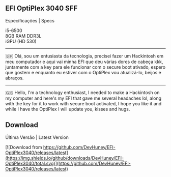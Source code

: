 ## EFI OptiPlex 3040 SFF
Especificações | Specs    
    
i5-6500    
8GB RAM DDR3L    
iGPU (HD 530)

---

🇧🇷 Olá, sou um entusiasta da tecnologia, precisei fazer um Hackintosh em meu computador e aqui vai minha EFI que deu várias dores de cabeça kkk, juntamente com a key para ele funcionar com o secure boot ativado, espero que gostem e enquanto eu estiver com o OptiPlex vou atualizá-lo, beijos e abraços.    

---
    
🇬🇧 Hello, I'm a technology enthusiast, I needed to make a Hackintosh on my computer and here's my EFI that gave me several headaches lol, along with the key for it to work with secure boot activated, I hope you like it and while I have the OptiPlex I will update you, kisses and hugs.     

## Download

Última Versão | Latest Version    

    
[![Download from https://github.com/DevHuney/EFI-OptiPlex3040/releases/latest](https://img.shields.io/github/downloads/DevHuney/EFI-OptiPlex3040/total.svg)](https://github.com/DevHuney/EFI-OptiPlex3040/releases/latest) 
